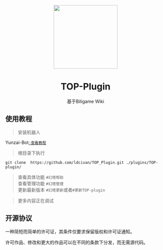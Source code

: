 <p align="center">
  <a href="https://github.com/ldcivan/TOP_Plugin">
    <img width="200" src="">
  </a>
</p>
<h1 align="center">TOP-Plugin</h1>
<div align="center">基于Biligame Wiki</div>

## 使用教程
>安装机器人

Yunzai-Bot[`☞查看教程`](https://gitee.com/Le-niao/Yunzai-Bot?_from=gitee_search)

>根目录下执行
```
git clone  https://github.com/ldcivan/TOP_Plugin.git ./plugins/TOP-plugin/   
```
>查看具体功能  `#幻塔帮助`   
>查看管理功能  `#幻塔管理`     
>更新最新版本  `#幻塔更新`或者`#更新TOP-plugin`  

>更多内容正在调试

## 开源协议

一种简短而简单的许可证，其条件仅要求保留版权和许可证通知。

许可作品、修改和更大的作品可以在不同的条款下分发，而无需源代码。 
